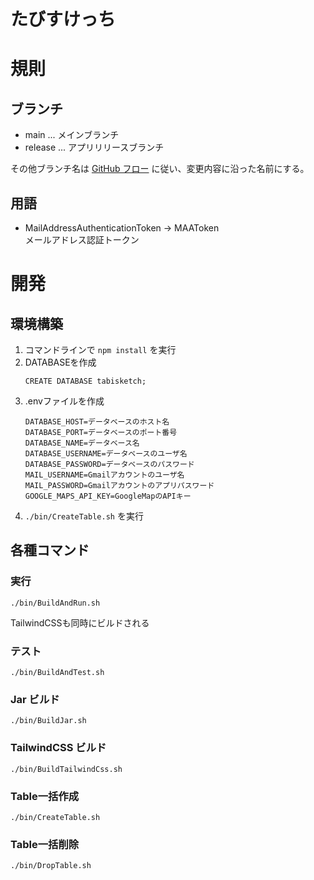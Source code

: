 # たびすけっち

# 規則
## ブランチ

- main ... メインブランチ
- release ... アプリリリースブランチ

その他ブランチ名は [GitHub フロー](https://docs.github.com/ja/get-started/using-github/github-flow) に従い、変更内容に沿った名前にする。

## 用語

- MailAddressAuthenticationToken -> MAAToken  
  メールアドレス認証トークン

# 開発
## 環境構築

1. コマンドラインで `npm install` を実行
2. DATABASEを作成
    ```postgresql
    CREATE DATABASE tabisketch;
    ```
3. .envファイルを作成
    ```
    DATABASE_HOST=データベースのホスト名
    DATABASE_PORT=データベースのポート番号
    DATABASE_NAME=データベース名
    DATABASE_USERNAME=データベースのユーザ名
    DATABASE_PASSWORD=データベースのパスワード
    MAIL_USERNAME=Gmailアカウントのユーザ名
    MAIL_PASSWORD=Gmailアカウントのアプリパスワード
    GOOGLE_MAPS_API_KEY=GoogleMapのAPIキー
    ```
4. `./bin/CreateTable.sh` を実行

## 各種コマンド

### 実行
```shell
./bin/BuildAndRun.sh
```
TailwindCSSも同時にビルドされる

### テスト
```shell
./bin/BuildAndTest.sh
```

### Jar ビルド
```shell
./bin/BuildJar.sh
```

### TailwindCSS ビルド
```shell
./bin/BuildTailwindCss.sh
```

### Table一括作成
```shell
./bin/CreateTable.sh
```

### Table一括削除
```shell
./bin/DropTable.sh
```